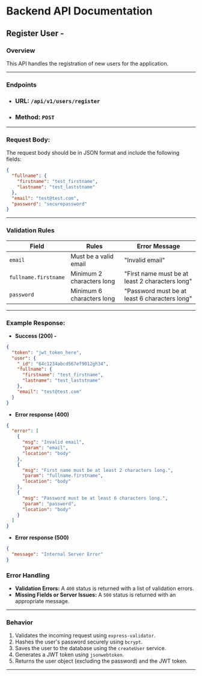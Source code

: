 # Backend API Documentation

## **Register User** -

### Overview
This API handles the registration of new users for the application.

---

### Endpoints

- ### URL: `/api/v1/users/register`
- ### Method: `POST`

---

### Request Body:

The request body should be in JSON format and include the following fields:

  ```json
  {
    "fullname": {
      "firstname": "test_firstname",
      "lastname": "test_laststname"
    },
    "email": "test@test.com",
    "password": "securepassword"
  }
  ```
---

### **Validation Rules**

| Field                | Rules                          | Error Message                                  |
|----------------------|--------------------------------|-----------------------------------------------|
| `email`              | Must be a valid email         | "Invalid email"                               |
| `fullname.firstname` | Minimum 2 characters long     | "First name must be at least 2 characters long" |
| `password`           | Minimum 6 characters long     | "Password must be at least 6 characters long" |

---

### Example Response:

- **Success (200) -**
```json
{
  "token": "jwt_token_here",
  "user": {
    "_id": "64c1234abcd567ef9012gh34",
    "fullname": {
      "firstname": "test_firstname",
      "lastname": "test_laststname"
    },
    "email": "test@test.com"
  }
}
```

- **Error response (400)**

```json
{
  "error": [
    {
      "msg": "Invalid email",
      "param": "email",
      "location": "body"
    },
    {
      "msg": "First name must be at least 2 characters long.",
      "param": "fullname.firstname",
      "location": "body"
    },
    {
      "msg": "Password must be at least 6 characters long.",
      "param": "password",
      "location": "body"
    }
  ]
}
```

- **Error response (500)**

```json
{
  "message": "Internal Server Error"
}
```
### **Error Handling**
- **Validation Errors:** A `400` status is returned with a list of validation errors.
- **Missing Fields or Server Issues:** A `500` status is returned with an appropriate message.

---

### **Behavior**
1. Validates the incoming request using `express-validator`.
2. Hashes the user's password securely using `bcrypt`.
3. Saves the user to the database using the `createUser` service.
4. Generates a JWT token using `jsonwebtoken`.
5. Returns the user object (excluding the password) and the JWT token.

---

